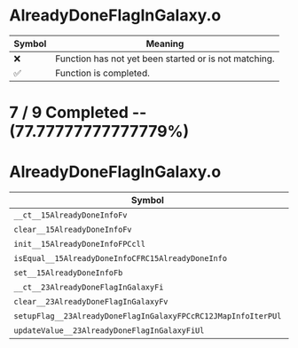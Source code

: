 # AlreadyDoneFlagInGalaxy.o
| Symbol | Meaning 
| ------------- | ------------- 
| :x: | Function has not yet been started or is not matching. 
| :white_check_mark: | Function is completed. 


# 7 / 9 Completed -- (77.77777777777779%)
# AlreadyDoneFlagInGalaxy.o
| Symbol | Decompiled? |
| ------------- | ------------- |
| `__ct__15AlreadyDoneInfoFv` | :white_check_mark: |
| `clear__15AlreadyDoneInfoFv` | :white_check_mark: |
| `init__15AlreadyDoneInfoFPCcll` | :white_check_mark: |
| `isEqual__15AlreadyDoneInfoCFRC15AlreadyDoneInfo` | :white_check_mark: |
| `set__15AlreadyDoneInfoFb` | :white_check_mark: |
| `__ct__23AlreadyDoneFlagInGalaxyFi` | :white_check_mark: |
| `clear__23AlreadyDoneFlagInGalaxyFv` | :white_check_mark: |
| `setupFlag__23AlreadyDoneFlagInGalaxyFPCcRC12JMapInfoIterPUl` | :x: |
| `updateValue__23AlreadyDoneFlagInGalaxyFiUl` | :x: |
